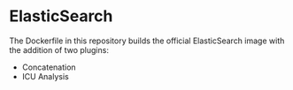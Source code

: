 # ElasticSearch

The Dockerfile in this repository builds the official ElasticSearch image with the addition of two plugins:

- Concatenation
- ICU Analysis

